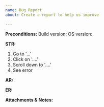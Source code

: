 ```yaml
---
name: Bug Report
about: Create a report to help us improve

---
```


**Preconditions:**
Build version:
OS version:

**STR:**
1. Go to '...'
2. Click on '....'
3. Scroll down to '....'
4. See error

**AR:**

**ER:**

**Attachments & Notes:**
